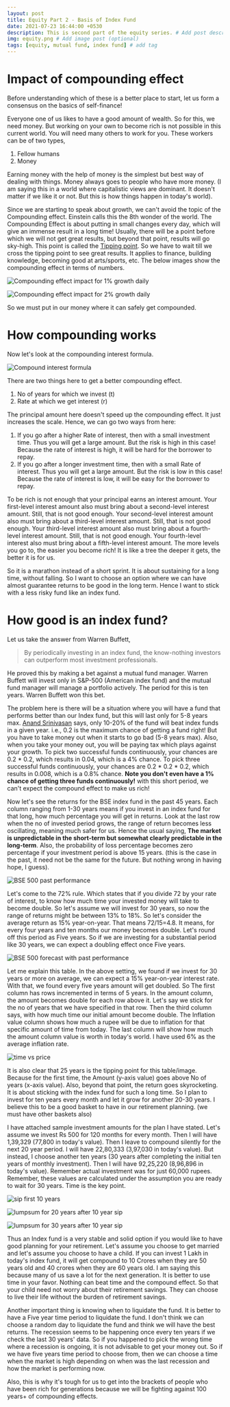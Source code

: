 ```yaml
---
layout: post
title: Equity Part 2 - Basis of Index Fund
date: 2021-07-23 16:44:00 +0530
description: This is second part of the equity series. # Add post description (optional)
img: equity.png # Add image post (optional)
tags: [equity, mutual fund, index fund] # add tag
---
```

# Impact of compounding effect

Before understanding which of these is a better place to start, let us form a consensus on the basics of self-finance!

Everyone one of us likes to have a good amount of wealth. So for this, we need money. But working on your own to become rich is not possible in this current world. You will need many others to work for you. These workers can be of two types,
1. Fellow humans
2. Money

Earning money with the help of money is the simplest but best way of dealing with things. Money always goes to people who have more money. (I am saying this in a world where capitalistic views are dominant. It doesn't matter if we like it or not. But this is how things happen in today's world).

Since we are starting to speak about growth, we can't avoid the topic of the Compounding effect. Einstein calls this the 8th wonder of the world. The Compounding Effect is about putting in small changes every day, which will give an immense result in a long time! Usually, there will be a point before which we will not get great results, but beyond that point, results will go sky-high. This point is called the <u>Tipping point</u>. So we have to wait till we cross the tipping point to see great results. It applies to finance, building knowledge, becoming good at arts/sports, etc. The below images show the compounding effect in terms of numbers.

![Compounding effect impact for 1% growth daily]({{site.baseurl}}/assets/img/compounding-power-1.jpeg)

![Compounding effect impact for 2% growth daily](https://www.chinasmack.com/wp-content/uploads/chinasmack/2014/01/peoples-daily-sina-weibo-people-who-work-a-bit-harder.jpg)

So we must put in our money where it can safely get compounded.

# How compounding works

Now let's look at the compounding interest formula.

![Compound interest formula](https://img.money.com/2021/01/compound-interest-formula.jpg?quality=60)

There are two things here to get a better compounding effect.
1. No of years for which we invest (t)
2. Rate at which we get interest (r)

The principal amount here doesn't speed up the compounding effect. It just increases the scale. Hence, we can go two ways from here:
1. If you go after a higher Rate of interest, then with a small investment time. Thus you will get a large amount. But the risk is high in this case! Because the rate of interest is high, it will be hard for the borrower to repay.
2. If you go after a longer investment time, then with a small Rate of interest. Thus you will get a large amount. But the risk is low in this case! Because the rate of interest is low, it will be easy for the borrower to repay.

To be rich is not enough that your principal earns an interest amount. Your first-level interest amount also must bring about a second-level interest amount. Still, that is not good enough. Your second-level interest amount also must bring about a third-level interest amount. Still, that is not good enough. Your third-level interest amount also must bring about a fourth-level interest amount. Still, that is not good enough. Your fourth-level interest also must bring about a fifth-level interest amount. The more levels you go to, the easier you become rich! It is like a tree the deeper it gets, the better it is for us.

So it is a marathon instead of a short sprint. It is about sustaining for a long time, without falling. So I want to choose an option where we can have almost guarantee returns to be good in the long term. Hence I want to stick with a less risky fund like an index fund.

# How good is an index fund?

Let us take the answer from Warren Buffett,

> By periodically investing in an index fund, the know-nothing investors can outperform most investment professionals.

He proved this by making a bet against a mutual fund manager. Warren Buffett will invest only in S&P-500 (American index fund) and the mutual fund manager will manage a portfolio actively. The period for this is ten years. Warren Buffett won this bet.

The problem here is there will be a situation where you will have a fund that performs better than our Index fund, but this will last only for 5-8 years max. [Anand Srinivasan](https://www.youtube.com/MoneyPechu/) says, only 10-20% of the fund will beat index funds in a given year. i.e., 0.2 is the maximum chance of getting a fund right! But you have to take money out when it starts to go bad (5-8 years max). Also, when you take your money out, you will be paying tax which plays against your growth. To pick two successful funds continuously, your chances are 0.2 * 0.2, which results in 0.04, which is a 4% chance. To pick three successful funds continuously, your chances are 0.2 * 0.2 * 0.2, which results in 0.008, which is a 0.8% chance. **Note you don't even have a 1% chance of getting three funds continuously!** with this short period, we can't expect the compound effect to make us rich!

Now let's see the returns for the BSE index fund in the past 45 years. Each column ranging from 1-30 years means if you invest in an index fund for that long, how much percentage you will get in returns. Look at the last row when the no of invested period grows, the range of return becomes less oscillating, meaning much safer for us. Hence the usual saying, **The market is unpredictable in the short-term but somewhat clearly predictable in the long-term**. Also, the probability of loss percentage becomes zero percentage if your investment period is above 15 years. (this is the case in the past, it need not be the same for the future. But nothing wrong in having hope, I guess).

![BSE 500 past performance](https://investingfunda.com/wp-content/uploads/2015/04/WhatsApp-Image-2020-05-10-at-2.49.48-PM.jpeg)

Let's come to the 72% rule. Which states that if you divide 72 by your rate of interest, to know how much time your invested money will take to become double. So let's assume we will invest for 30 years, so now the range of returns might be between 13% to 18%. So let's consider the average return as 15% year-on-year. That means 72/15=4.8. It means, for every four years and ten months our money becomes double. Let's round off this period as Five years. So if we are investing for a substantial period like 30 years, we can expect a doubling effect once Five years.

![BSE 500 forecast with past performance]({{site.baseurl}}/assets/img/bse_500_forcast_with_past_performance.png)

Let me explain this table. In the above setting, we found if we invest for 30 years or more on average, we can expect a 15% year-on-year interest rate. With that, we found every five years amount will get doubled. So The first column has rows incremented in terms of 5 years. In the amount column, the amount becomes double for each row above it. Let's say we stick for the no of years that we have specified in that row. Then the third column says, with how much time our initial amount become double. The Inflation value column shows how much a rupee will be due to inflation for that specific amount of time from today. The last column will show how much the amount column value is worth in today's world. I have used 6% as the average inflation rate.

![time vs price]({{site.baseurl}}/assets/img/time_vs_price.png)

It is also clear that 25 years is the tipping point for this table/image. Because for the first time, the Amount (y-axis value) goes above No of years (x-axis value). Also, beyond that point, the return goes skyrocketing. It is about sticking with the index fund for such a long time. So I plan to invest for ten years every month and let it grow for another 20-30 years. I believe this to be a good basket to have in our retirement planning. (we must have other baskets also)

I have attached sample investment amounts for the plan I have stated. Let's assume we invest Rs 500 for 120 months for every month. Then I will have 1,39,329 (77,800 in today's value). Then I leave to compound silently for the next 20 year period. I will have 22,80,333 (3,97,030 in today's value). But instead, I choose another ten years (30 years after completing the initial ten years of monthly investment). Then I will have 92,25,220 (8,96,896 in today's value). Remember actual investment was for just 60,000 rupees. Remember, these values are calculated under the assumption you are ready to wait for 30 years. Time is the key point.

![sip first 10 years]({{site.baseurl}}/assets/img/sip_first_10_years.png)

![lumpsum for 20 years after 10 year sip]({{site.baseurl}}/assets/img/lumpsum_for_20_years_after_10_year_sip.png)

![lumpsum for 30 years after 10 year sip]({{site.baseurl}}/assets/img/lumpsum_for_30_years_after_10_year_sip.png)

Thus an Index fund is a very stable and solid option if you would like to have good planning for your retirement. Let's assume you choose to get married and let's assume you choose to have a child. If you can invest 1 Lakh in today's index fund, it will get compound to 10 Crores when they are 50 years old and 40 crores when they are 60 years old. I am saying this because many of us save a lot for the next generation. It is better to use time in your favor. Nothing can beat time and the compound effect. So that your child need not worry about their retirement savings. They can choose to live their life without the burden of retirement savings.

Another important thing is knowing when to liquidate the fund. It is better to have a Five year time period to liquidate the fund. I don't think we can choose a random day to liquidate the fund and think we will have the best returns. The recession seems to be happening once every ten years if we check the last 30 years' data. So if you happened to pick the wrong time where a recession is ongoing, it is not advisable to get your money out. So if we have five years time period to choose from, then we can choose a time when the market is high depending on when was the last recession and how the market is performing now.

Also, this is why it's tough for us to get into the brackets of people who have been rich for generations because we will be fighting against 100 years+ of compounding effects.
